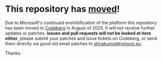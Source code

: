 # This repository has [moved](https://shinmera.com/projects/action-list)!
Due to Microsoft's continued enshittification of the platform this repository has been moved to [Codeberg](https://shinmera.com/projects/action-list) in August of 2025. It will not receive further updates or patches. **Issues and pull requests will not be looked at here either**, please submit your patches and issue tickets on Codeberg, or send them directly via good old email patches to [shirakumo@tymoon.eu](mailto:shirakumo@tymoon.eu).

Thanks.